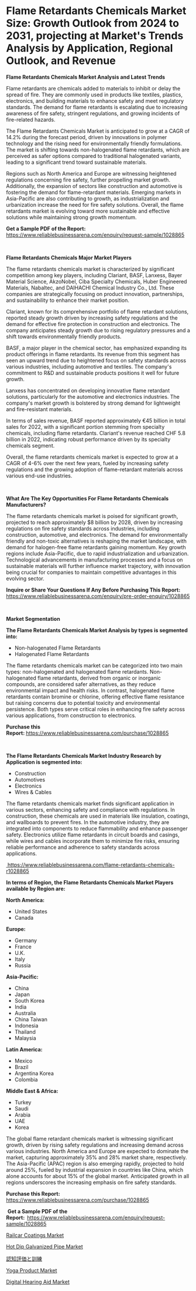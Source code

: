 <p><h1>Flame Retardants Chemicals Market Size: Growth Outlook from 2024 to 2031, projecting at Market's Trends Analysis by Application, Regional Outlook, and Revenue</h1></p><p><strong>Flame Retardants Chemicals Market Analysis and Latest Trends</strong></p>
<p><p>Flame retardants are chemicals added to materials to inhibit or delay the spread of fire. They are commonly used in products like textiles, plastics, electronics, and building materials to enhance safety and meet regulatory standards. The demand for flame retardants is escalating due to increasing awareness of fire safety, stringent regulations, and growing incidents of fire-related hazards.</p><p>The Flame Retardants Chemicals Market is anticipated to grow at a CAGR of 14.2% during the forecast period, driven by innovations in polymer technology and the rising need for environmentally friendly formulations. The market is shifting towards non-halogenated flame retardants, which are perceived as safer options compared to traditional halogenated variants, leading to a significant trend toward sustainable materials.</p><p>Regions such as North America and Europe are witnessing heightened regulations concerning fire safety, further propelling market growth. Additionally, the expansion of sectors like construction and automotive is fostering the demand for flame-retardant materials. Emerging markets in Asia-Pacific are also contributing to growth, as industrialization and urbanization increase the need for fire safety solutions. Overall, the flame retardants market is evolving toward more sustainable and effective solutions while maintaining strong growth momentum.</p></p>
<p><strong>Get a Sample PDF of the Report:&nbsp;</strong> <a href="https://www.reliablebusinessarena.com/enquiry/request-sample/1028865">https://www.reliablebusinessarena.com/enquiry/request-sample/1028865</a></p>
<p>&nbsp;</p>
<p><strong>Flame Retardants Chemicals Major Market Players</strong></p>
<p><p>The flame retardants chemicals market is characterized by significant competition among key players, including Clariant, BASF, Lanxess, Bayer Material Science, AkzoNobel, Ciba Specialty Chemicals, Huber Engineered Materials, Nabaltec, and DAIHACHI Chemical Industry Co., Ltd. These companies are strategically focusing on product innovation, partnerships, and sustainability to enhance their market position.</p><p>Clariant, known for its comprehensive portfolio of flame retardant solutions, reported steady growth driven by increasing safety regulations and the demand for effective fire protection in construction and electronics. The company anticipates steady growth due to rising regulatory pressures and a shift towards environmentally friendly products.</p><p>BASF, a major player in the chemical sector, has emphasized expanding its product offerings in flame retardants. Its revenue from this segment has seen an upward trend due to heightened focus on safety standards across various industries, including automotive and textiles. The company's commitment to R&D and sustainable products positions it well for future growth.</p><p>Lanxess has concentrated on developing innovative flame retardant solutions, particularly for the automotive and electronics industries. The company's market growth is bolstered by strong demand for lightweight and fire-resistant materials.</p><p>In terms of sales revenue, BASF reported approximately €45 billion in total sales for 2022, with a significant portion stemming from specialty chemicals, including flame retardants. Clariant's revenue reached CHF 5.8 billion in 2022, indicating robust performance driven by its specialty chemicals segment. </p><p>Overall, the flame retardants chemicals market is expected to grow at a CAGR of 4-6% over the next few years, fueled by increasing safety regulations and the growing adoption of flame-retardant materials across various end-use industries.</p></p>
<p>&nbsp;</p>
<p><strong>What Are The Key Opportunities For Flame Retardants Chemicals Manufacturers?</strong></p>
<p><p>The flame retardants chemicals market is poised for significant growth, projected to reach approximately $8 billion by 2028, driven by increasing regulations on fire safety standards across industries, including construction, automotive, and electronics. The demand for environmentally friendly and non-toxic alternatives is reshaping the market landscape, with demand for halogen-free flame retardants gaining momentum. Key growth regions include Asia-Pacific, due to rapid industrialization and urbanization. Technological advancements in manufacturing processes and a focus on sustainable materials will further influence market trajectory, with innovation being crucial for companies to maintain competitive advantages in this evolving sector.</p></p>
<p><strong>Inquire or Share Your Questions If Any Before Purchasing This Report:</strong> <a href="https://www.reliablebusinessarena.com/enquiry/pre-order-enquiry/1028865">https://www.reliablebusinessarena.com/enquiry/pre-order-enquiry/1028865</a></p>
<p>&nbsp;</p>
<p><strong>Market Segmentation</strong></p>
<p><strong>The Flame Retardants Chemicals Market Analysis by types is segmented into:</strong></p>
<p><ul><li>Non-halogenated Flame Retardants</li><li>Halogenated Flame Retardants</li></ul></p>
<p><p>The flame retardants chemicals market can be categorized into two main types: non-halogenated and halogenated flame retardants. Non-halogenated flame retardants, derived from organic or inorganic compounds, are considered safer alternatives, as they reduce environmental impact and health risks. In contrast, halogenated flame retardants contain bromine or chlorine, offering effective flame resistance but raising concerns due to potential toxicity and environmental persistence. Both types serve critical roles in enhancing fire safety across various applications, from construction to electronics.</p></p>
<p><strong>Purchase this Report:&nbsp;</strong><a href="https://www.reliablebusinessarena.com/purchase/1028865">https://www.reliablebusinessarena.com/purchase/1028865</a></p>
<p>&nbsp;</p>
<p><strong>The Flame Retardants Chemicals Market Industry Research by Application is segmented into:</strong></p>
<p><ul><li>Construction</li><li>Automotives</li><li>Electronics</li><li>Wires & Cables</li></ul></p>
<p><p>The flame retardants chemicals market finds significant application in various sectors, enhancing safety and compliance with regulations. In construction, these chemicals are used in materials like insulation, coatings, and wallboards to prevent fires. In the automotive industry, they are integrated into components to reduce flammability and enhance passenger safety. Electronics utilize flame retardants in circuit boards and casings, while wires and cables incorporate them to minimize fire risks, ensuring reliable performance and adherence to safety standards across applications.</p></p>
<p><a href="https://www.reliablebusinessarena.com/flame-retardants-chemicals-r1028865">&nbsp;https://www.reliablebusinessarena.com/flame-retardants-chemicals-r1028865</a></p>
<p><strong>In terms of Region, the Flame Retardants Chemicals Market Players available by Region are:</strong></p>
<p>
    <p> <strong> North America: </strong>
        <ul>
            <li>United States</li>
            <li>Canada</li>
        </ul>
        </p> 
    <p> <strong> Europe: </strong>
        <ul>
            <li>Germany</li>
            <li>France</li>
            <li>U.K.</li>
            <li>Italy</li>
            <li>Russia</li>
        </ul>
        </p> 
    <p> <strong> Asia-Pacific: </strong>
        <ul>
            <li>China</li>
            <li>Japan</li>
            <li>South Korea</li>
            <li>India</li>
            <li>Australia</li>
            <li>China Taiwan</li>
            <li>Indonesia</li>
            <li>Thailand</li>
            <li>Malaysia</li>
        </ul>
        </p> 
    <p> <strong> Latin America: </strong>
        <ul>
            <li>Mexico</li>
            <li>Brazil</li>
            <li>Argentina Korea</li>
            <li>Colombia</li>
        </ul>
        </p> 
    <p> <strong> Middle East & Africa: </strong>
        <ul>
            <li>Turkey</li>
            <li>Saudi</li>
            <li>Arabia</li>
            <li>UAE</li>
            <li>Korea</li>
        </ul>
    </p>
    </p>
<p><p>The global flame retardant chemicals market is witnessing significant growth, driven by rising safety regulations and increasing demand across various industries. North America and Europe are expected to dominate the market, capturing approximately 35% and 28% market share, respectively. The Asia-Pacific (APAC) region is also emerging rapidly, projected to hold around 25%, fueled by industrial expansion in countries like China, which alone accounts for about 15% of the global market. Anticipated growth in all regions underscores the increasing emphasis on fire safety standards.</p></p>
<p><strong>Purchase this Report: </strong><a href="https://www.reliablebusinessarena.com/purchase/1028865">https://www.reliablebusinessarena.com/purchase/1028865</a></p>
<p>&nbsp;<strong>Get a Sample PDF of the Report:&nbsp;&nbsp;</strong><a href="https://www.reliablebusinessarena.com/enquiry/request-sample/1028865">https://www.reliablebusinessarena.com/enquiry/request-sample/1028865</a></p>
<p><strong></strong></p>
<p><p><a href="https://www.linkedin.com/pulse/railcar-coatings-market-size-share-growth-analysis-type-1q2me?trackingId=ziTZlnWZRj2fxzmtZQ1D1w%3D%3D">Railcar Coatings Market</a></p><p><a href="https://issuu.com/reportprime-2/docs/hot-dip-galvanized-pipe-market-size_e438459fde1e80">Hot Dip Galvanized Pipe Market</a></p><p><a href="https://marciimhc.medium.com/%E8%AA%8D%E7%9F%A5%E8%A9%95%E4%BE%A1%E3%81%A8%E3%83%88%E3%83%AC%E3%83%BC%E3%83%8B%E3%83%B3%E3%82%B0%E5%B8%82%E5%A0%B4-%E5%B8%82%E5%A0%B4%E3%82%BB%E3%82%B0%E3%83%A1%E3%83%B3%E3%83%86%E3%83%BC%E3%82%B7%E3%83%A7%E3%83%B3-%E5%9C%B0%E7%90%86%E7%9A%84%E5%9C%B0%E5%9F%9F-%E3%81%8A%E3%82%88%E3%81%B32031%E5%B9%B4%E3%81%BE%E3%81%A7%E3%81%AE%E5%B8%82%E5%A0%B4%E4%BA%88%E6%B8%AC-53694f89e660">認知評価と訓練</a></p><p><a href="https://medium.com/@daveblock38/this-report-on-yoga-product-market-is-a-comprehensive-analysis-of-market-shares-strategies-4b20a8d126e2">Yoga Product Market</a></p><p><a href="https://www.linkedin.com/pulse/global-digital-hearing-aid-market-trends-innovations-forward-looking-ulnke?trackingId=rNeK9Vr8STie%2BWaibJEiqg%3D%3D">Digital Hearing Aid Market</a></p></p>